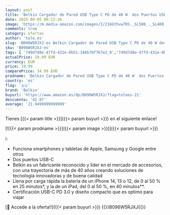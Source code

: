 ```yaml
---
layout: post
title: 'Belkin Cargador de Pared USB Type C PD de 40 W  dos Puertos USB-C de 20 W cada uno para Carga Rápida PD para iPhone 16 o 15  iPad Pro  Galaxy y Otros '
date: 2025-09-05 00:12:26
image: 'https://m.media-amazon.com/images/I/216Gthvw7RS._SL500_._SL400_.jpg'
comments: true
category: ofertas
author: 'tole.es'
slug: 'B096W5RJXJ-es Belkin Cargador de Pared USB Type C PD de 40 W dos Puertos...'
sku: 'B096W5RJXJ-es'
tags: [ '749d7d8e-47fd-431e-8b51-348b70f767e2_0','749d7d8e-47fd-431e-8b51-348b70f767e2_6901','749d7d8e-47fd-431e-8b51-348b70f767e2_8501','Accesorios para móviles','Arborist Merchandising Root','CML-Tech','Cargadores de móvil de red','Cargadores para móviles','Comunicación móvil y accesorios','Electrónica','Peripherals & Accessories','Self Service','Special Features Stores','Top Brands Tech Peripherals','Top Brands Tech Selection','belkin','ipad','iphone','🇪🇸', ]
actualPrice: 19.99 EUR
currency: EUR
price: 19.99
comparePrice: 34.99 EUR
prodname: 'Belkin Cargador de Pared USB Type C PD de 40 W  dos Puertos USB-C de 20 W cada uno para Carga Rápida PD para iPhone 16 o 15  iPad Pro  Galaxy y Otros '
country: 'es'
flag: '🇪🇸'
brand: 'Belkin'
buyurl: 'https://www.amazon.es/dp/B096W5RJXJ/?tag=tolees-21'
descuento: '42.87'
average: '21.9499999999999'
---
```


Tienes [{{< param title >}}]({{< param buyurl >}}) en el siguiente enlace!

[![{{< param prodname >}}]({{< param image >}})]({{< param buyurl >}})

ℹ️:

- Funciona smartphones y tabletas de Apple, Samsung y Google entre otros
- Dos puertos USB-C
- Belkin es un fabricante reconocido y líder en el mercado de accesorios, con una trayectoria de más de 40 años creando soluciones de tecnología innovadoras y de buena calidad
- Llena por carga rápida la batería de un iPhone 14, 13 o 12, de 0 al 50 % en 25 minutos*, y la de un iPad, del 0 al 50 %, en 40 minutos**.
- Certificación USB-C PD 3.0 y diseño compacto que es optimo para viajar

[🛒 Accede a la oferta!!]({{< param buyurl >}})
{{<world>}}B096W5RJXJ{{</world>}}

